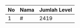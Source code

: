 | No | Nama            | Jumlah Level |
|----|-----------------|--------------|
| 1  | #    |    2419        |
